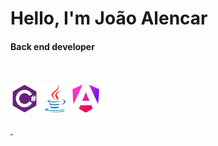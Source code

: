 <h1>Hello, I'm João Alencar</h1>
<h4>Back end developer</h4>

<div align="center">
   <img height="150" src="https://github-readme-stats.vercel.app/api?username=Joaoalen98&theme=tokyonight" alt="">
    <img height="150"
        src="https://github-readme-stats.vercel.app/api/top-langs/?username=Joaoalen98&layout=compact&theme=tokyonight"
        alt="">
</div>

<br>

<div>
    <img width="45" src="https://github.com/devicons/devicon/blob/master/icons/csharp/csharp-plain.svg" alt="">
    <img width="45" src="https://github.com/devicons/devicon/blob/master/icons/java/java-original.svg" alt="">
    <img width="45" src="https://github.com/devicons/devicon/blob/master/icons/angular/angular-original.svg" alt="">
</div>

<br>

<div>
    <a href="https://www.linkedin.com/in/jo%C3%A3o-a-a6588b129/">
        <img height="30"
            src="https://img.shields.io/badge/linkedin-%230077B5.svg?&style=for-the-badge&logo=linkedin&logoColor=white&link=mailto:https://www.linkedin.com/in/mateusaraujobarros/"
            alt="">
    </a>
    <a href="mailto:joao.alencar19982@gmail.com">
        <img height="30"
            src="https://img.shields.io/badge/gmail-D14836?&style=for-the-badge&logo=gmail&logoColor=white&link=mailto:joao.alencar19982@gmail.com"
            alt="">
    </a>
</div>
